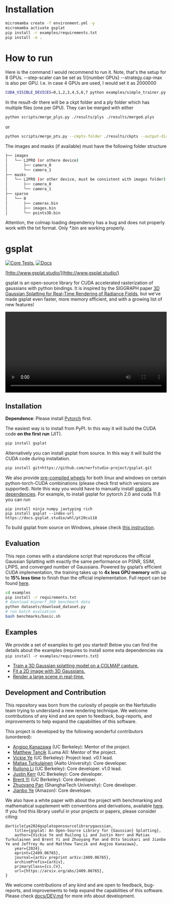 # Installation
```bash
micromamba create -f environment.yml -y
micromamba activate gsplat
pip install -r examples/requirements.txt
pip install -e .
```

# How to run
Here is the command I would recommend to run it. Note, that's the setup for 8 GPUs. 
--step-scaler can be set as 1/{number GPUs}
--strategy.cap-max is also per GPU. I.e. in case 4 GPUs are used, I would set it as 2000000

```bash
CUDA_VISIBLE_DEVICES=0,1,2,3,4,5,6,7 python examples/simple_trainer.py mcmc --use-bilateral-grid --data-dir [/mnt/data/new_data/xplor/office_lobby/undistort] --test_every 0 --result-dir [output/office_lobby] --disable_viewer --steps-scaler 0.125 --strategy.cap-max 1000000
```
In the result-dir there will be a ckpt folder and a ply folder which has multiple files (one per GPU). They can be merged with either 
```bash
python scripts/merge_plys.py ./results/plys ./results/merged.plys

```
or 

```bash 
python scripts/merge_pts.py --ckpts-folder ./results/ckpts --output-dir ./results/ckpts
```

The images and masks (if available) must have the following folder structure
```bash
├── images
│   └── L2PRO (or othere device)
│       ├── camera_0
│       └── camera_1
├── masks
│   └── L2PRO (or other device, must be consistent with images folder)
│       ├── camera_0
│       └── camera_1
├── sparse
│   └── 0
│       ├── cameras.bin
│       ├── images.bin
│       └── points3D.bin
```
Attention, the colmap loading dependency has a bug and does not properly work with the txt format. Only *.bin are working properly.


# gsplat

[![Core Tests.](https://github.com/nerfstudio-project/gsplat/actions/workflows/core_tests.yml/badge.svg?branch=main)](https://github.com/nerfstudio-project/gsplat/actions/workflows/core_tests.yml)
[![Docs](https://github.com/nerfstudio-project/gsplat/actions/workflows/doc.yml/badge.svg?branch=main)](https://github.com/nerfstudio-project/gsplat/actions/workflows/doc.yml)

[http://www.gsplat.studio/](http://www.gsplat.studio/)

gsplat is an open-source library for CUDA accelerated rasterization of gaussians with python bindings. It is inspired by the SIGGRAPH paper [3D Gaussian Splatting for Real-Time Rendering of Radiance Fields](https://repo-sam.inria.fr/fungraph/3d-gaussian-splatting/), but we’ve made gsplat even faster, more memory efficient, and with a growing list of new features! 

<div align="center">
  <video src="https://github.com/nerfstudio-project/gsplat/assets/10151885/64c2e9ca-a9a6-4c7e-8d6f-47eeacd15159" width="100%" />
</div>

## Installation

**Dependence**: Please install [Pytorch](https://pytorch.org/get-started/locally/) first.

The easiest way is to install from PyPI. In this way it will build the CUDA code **on the first run** (JIT).

```bash
pip install gsplat
```

Alternatively you can install gsplat from source. In this way it will build the CUDA code during installation.

```bash
pip install git+https://github.com/nerfstudio-project/gsplat.git
```

We also provide [pre-compiled wheels](https://docs.gsplat.studio/whl) for both linux and windows on certain python-torch-CUDA combinations (please check first which versions are supported). Note this way you would have to manually install [gsplat's dependencies](https://github.com/nerfstudio-project/gsplat/blob/6022cf45a19ee307803aaf1f19d407befad2a033/setup.py#L115). For example, to install gsplat for pytorch 2.0 and cuda 11.8 you can run
```
pip install ninja numpy jaxtyping rich
pip install gsplat --index-url https://docs.gsplat.studio/whl/pt20cu118
```

To build gsplat from source on Windows, please check [this instruction](docs/INSTALL_WIN.md).

## Evaluation

This repo comes with a standalone script that reproduces the official Gaussian Splatting with exactly the same performance on PSNR, SSIM, LPIPS, and converged number of Gaussians. Powered by gsplat’s efficient CUDA implementation, the training takes up to **4x less GPU memory** with up to **15% less time** to finish than the official implementation. Full report can be found [here](https://docs.gsplat.studio/main/tests/eval.html).

```bash
cd examples
pip install -r requirements.txt
# download mipnerf_360 benchmark data
python datasets/download_dataset.py
# run batch evaluation
bash benchmarks/basic.sh
```

## Examples

We provide a set of examples to get you started! Below you can find the details about
the examples (requires to install some exta dependencies via `pip install -r examples/requirements.txt`)

- [Train a 3D Gaussian splatting model on a COLMAP capture.](https://docs.gsplat.studio/main/examples/colmap.html)
- [Fit a 2D image with 3D Gaussians.](https://docs.gsplat.studio/main/examples/image.html)
- [Render a large scene in real-time.](https://docs.gsplat.studio/main/examples/large_scale.html)


## Development and Contribution

This repository was born from the curiosity of people on the Nerfstudio team trying to understand a new rendering technique. We welcome contributions of any kind and are open to feedback, bug-reports, and improvements to help expand the capabilities of this software.

This project is developed by the following wonderful contributors (unordered):

- [Angjoo Kanazawa](https://people.eecs.berkeley.edu/~kanazawa/) (UC Berkeley): Mentor of the project.
- [Matthew Tancik](https://www.matthewtancik.com/about-me) (Luma AI): Mentor of the project.
- [Vickie Ye](https://people.eecs.berkeley.edu/~vye/) (UC Berkeley): Project lead. v0.1 lead.
- [Matias Turkulainen](https://maturk.github.io/) (Aalto University): Core developer.
- [Ruilong Li](https://www.liruilong.cn/) (UC Berkeley): Core developer. v1.0 lead.
- [Justin Kerr](https://kerrj.github.io/) (UC Berkeley): Core developer.
- [Brent Yi](https://github.com/brentyi) (UC Berkeley): Core developer.
- [Zhuoyang Pan](https://panzhy.com/) (ShanghaiTech University): Core developer.
- [Jianbo Ye](http://www.jianboye.org/) (Amazon): Core developer.

We also have a white paper with about the project with benchmarking and mathematical supplement with conventions and derivations, available [here](https://arxiv.org/abs/2409.06765). If you find this library useful in your projects or papers, please consider citing:

```
@article{ye2024gsplatopensourcelibrarygaussian,
    title={gsplat: An Open-Source Library for {Gaussian} Splatting}, 
    author={Vickie Ye and Ruilong Li and Justin Kerr and Matias Turkulainen and Brent Yi and Zhuoyang Pan and Otto Seiskari and Jianbo Ye and Jeffrey Hu and Matthew Tancik and Angjoo Kanazawa},
    year={2024},
    eprint={2409.06765},
    journal={arXiv preprint arXiv:2409.06765},
    archivePrefix={arXiv},
    primaryClass={cs.CV},
    url={https://arxiv.org/abs/2409.06765}, 
}
```

We welcome contributions of any kind and are open to feedback, bug-reports, and improvements to help expand the capabilities of this software. Please check [docs/DEV.md](docs/DEV.md) for more info about development.
